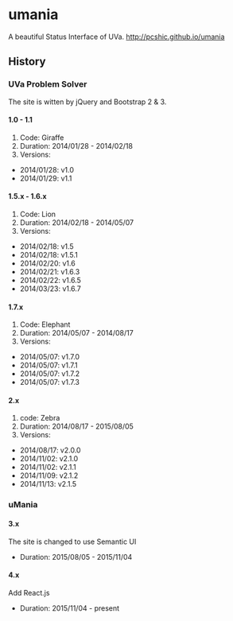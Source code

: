 # umania

A beautiful Status Interface of UVa. http://pcshic.github.io/umania

## History

### UVa Problem Solver

The site is witten by jQuery and Bootstrap 2 & 3.

#### 1.0 - 1.1

1. Code: Giraffe
2. Duration: 2014/01/28 - 2014/02/18
3. Versions:
  - 2014/01/28: v1.0
  - 2014/01/29: v1.1

#### 1.5.x - 1.6.x

1. Code: Lion
2. Duration: 2014/02/18 - 2014/05/07
3. Versions:
  - 2014/02/18: v1.5
  - 2014/02/18: v1.5.1
  - 2014/02/20: v1.6
  - 2014/02/21: v1.6.3
  - 2014/02/22: v1.6.5
  - 2014/03/23: v1.6.7

#### 1.7.x

1. Code: Elephant
2. Duration: 2014/05/07 - 2014/08/17
3. Versions:
  - 2014/05/07: v1.7.0
  - 2014/05/07: v1.7.1
  - 2014/05/07: v1.7.2
  - 2014/05/07: v1.7.3

#### 2.x

1. code: Zebra
2. Duration: 2014/08/17 - 2015/08/05
3. Versions:
  - 2014/08/17: v2.0.0
  - 2014/11/02: v2.1.0
  - 2014/11/02: v2.1.1
  - 2014/11/09: v2.1.2
  - 2014/11/13: v2.1.5

### uMania

#### 3.x

The site is changed to use Semantic UI

- Duration: 2015/08/05 - 2015/11/04

#### 4.x

Add React.js

- Duration: 2015/11/04 - present
